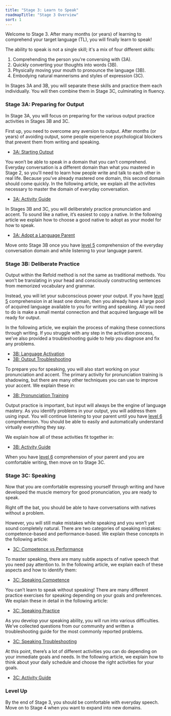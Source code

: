 ```yaml
---
title: "Stage 3: Learn to Speak"
roadmapTitle: "Stage 3 Overview"
sort: 1
---
```


Welcome to Stage 3.
After many months (or years) of learning to comprehend your target language (TL), you will finally learn to speak!

The ability to speak is not a single skill; it's a mix of four different skills:
1. Comprehending the person you're conversing with (3A).
1. Quickly converting your thoughts into words (3B).
1. Physically moving your mouth to pronounce the language (3B).
1. Embodying natural mannerisms and styles of expression (3C).

In Stages 3A and 3B, you will separate these skills and practice them each individually.
You will then combine them in Stage 3C, culminating in fluency.

### Stage 3A: Preparing for Output
In Stage 3A, you will focus on preparing for the various output practice activities in Stages 3B and 3C.

First up, you need to overcome any aversion to output.
After months (or years) of avoiding output, some people experience psychological blockers that prevent them from writing and speaking.
* [3A: Starting Output][stage-3a-starting-output]

You won’t be able to speak in a domain that you can’t comprehend.
Everyday conversation is a different domain than what you mastered in Stage 2, so you’ll need to learn how people write and talk to each other in real life.
Because you’ve already mastered one domain, this second domain should come quickly.
In the following article, we explain all the activites necessary to master the domain of everyday conversation.
* [3A: Activity Guide][stage-3a-activity-guide]

In Stages 3B and 3C, you will deliberately practice pronunciation and accent.
To sound like a native, it’s easiest to copy a native.
In the following article we explain how to choose a good native to adopt as your model for how to speak.
* [3A: Adopt a Language Parent][stage-3a-adopt-a-parent]

Move onto Stage 3B once you have [level 5][level-5] comprehension of the everyday conversation domain and while listening to your language parent.

### Stage 3B: Deliberate Practice
Output within the Refold method is not the same as traditional methods.
You won’t be translating in your head and consciously constructing sentences from memorized vocabulary and grammar.

Instead, you will let your subconscious power your output.
If you have [level 5][level-5] comprehension in at least one domain, then you already have a large pool of acquired language available to you for writing and speaking.
All you need to do is make a small mental connection and that acquired language will be ready for output.

In the following article, we explain the process of making these connections through writing.
If you struggle with any step in the activation process, we’ve also provided a troubleshooting guide to help you diagnose and fix any problems.
* [3B: Language Activation][stage-3b-language-activation]
* [3B: Output Troubleshooting][stage-3b-output-troubleshooting]

To prepare you for speaking, you will also start working on your pronunciation and accent.
The primary activity for pronunciation training is shadowing, but there are many other techniques you can use to improve your accent.
We explain these in:
* [3B: Pronunciation Training][stage-3b-pronunciation-training]

Output practice is important, but input will always be the engine of language mastery.
As you identify problems in your output, you will address them using input.
You will continue listening to your parent until you have [level 6][level-6] comprehension.
You should be able to easily and automatically understand virtually everything they say.

We explain how all of these activities fit together in:
* [3B: Activity Guide][stage-3b-activity-guide]

When you have [level 6][level-6] comprehension of your parent and you are comfortable writing, then move on to Stage 3C.

### Stage 3C: Speaking
Now that you are comfortable expressing yourself through writing and have developed the muscle memory for good pronunciation, you are ready to speak.

Right off the bat, you should be able to have conversations with natives without a problem.

However, you will still make mistakes while speaking and you won’t yet sound completely natural.
There are two categories of speaking mistakes: competence-based and performance-based.
We explain these concepts in the following article:
* [3C: Competence vs Performance][stage-3c-competence-vs-performance]

To master speaking, there are many subtle aspects of native speech that you need pay attention to.
In the following article, we explain each of these aspects and how to identify them:
* [3C: Speaking Competence][stage-3c-speaking-competence]

You can’t learn to speak without speaking! There are many different practice exercises for speaking depending on your goals and preferences.
We explain these in detail in the following article:
* [3C: Speaking Practice][stage-3c-speaking-practice]

As you develop your speaking ability, you will run into various difficulties.
We’ve collected questions from our community and written a troubleshooting guide for the most commonly reported problems.

* [3C: Speaking Troubleshooting][stage-3c-speaking-troubleshooting]

At this point, there’s a lot of different activities you can do depending on your immediate goals and needs.
In the following article, we explain how to think about your daily schedule and choose the right activities for your goals.
* [3C: Activity Guide][stage-3c-activity-guide]

### Level Up
By the end of Stage 3, you should be comfortable with everyday speech.
Move on to Stage 4 when you want to expand into new domains.

[level-5]: /roadmap/stage-2/a/levels-of-comprehension#Level-5-Comfortable
[level-6]: /roadmap/stage-2/a/levels-of-comprehension#Level-6-Automatic
[stage-3a-starting-output]: /roadmap/stage-3/a/starting-output
[stage-3a-activity-guide]: /roadmap/stage-3/a/activity-guide
[stage-3a-adopt-a-parent]: /roadmap/stage-3/a/adopt-a-parent
[stage-3b-language-activation]: /roadmap/stage-3/b/language-activation
[stage-3b-output-troubleshooting]: /roadmap/stage-3/b/output-troubleshooting
[stage-3b-pronunciation-training]: /roadmap/stage-3/b/pronunciation-training
[stage-3b-activity-guide]: /roadmap/stage-3/b/activity-guide
[stage-3c-competence-vs-performance]: /roadmap/stage-3/c/competence-vs-performance
[stage-3c-speaking-competence]: /roadmap/stage-3/c/speaking-competence
[stage-3c-speaking-practice]: /roadmap/stage-3/c/speaking-practice
[stage-3c-speaking-troubleshooting]: /roadmap/stage-3/c/speaking-troubleshooting
[stage-3c-activity-guide]: /roadmap/stage-3/c/activity-guide
